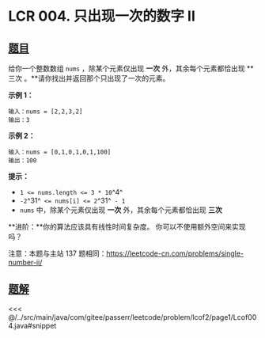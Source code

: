 # LCR 004. 只出现一次的数字 II

## [题目](https://leetcode.cn/problems/WGki4K/)
给你一个整数数组 `nums` ，除某个元素仅出现 **一次** 外，其余每个元素都恰出现 **三次 。**请你找出并返回那个只出现了一次的元素。

**示例 1：**

```
输入：nums = [2,2,3,2]
输出：3
```

**示例 2：**

```
输入：nums = [0,1,0,1,0,1,100]
输出：100
```

**提示：**

* `1 <= nums.length <= 3 * 10`^4^
* `-2`^31^` <= nums[i] <= 2`^31^` - 1`
* `nums` 中，除某个元素仅出现 **一次** 外，其余每个元素都恰出现 **三次**

**进阶：**你的算法应该具有线性时间复杂度。 你可以不使用额外空间来实现吗？

注意：本题与主站 137 题相同：<https://leetcode-cn.com/problems/single-number-ii/>


## [题解](https://github.com/PasseRR/JavaLeetCode/blob/master/src/main/java/com/gitee/passerr/leetcode/problem/lcof2/page1/Lcof004.java)

<<< @/../src/main/java/com/gitee/passerr/leetcode/problem/lcof2/page1/Lcof004.java#snippet
